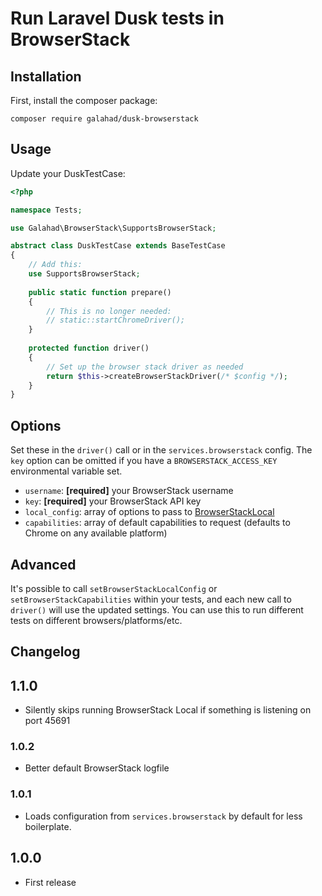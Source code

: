 # Run Laravel Dusk tests in BrowserStack

## Installation

First, install the composer package:

```
composer require galahad/dusk-browserstack
```

## Usage

Update your DuskTestCase:

```php
<?php

namespace Tests;

use Galahad\BrowserStack\SupportsBrowserStack;

abstract class DuskTestCase extends BaseTestCase
{
	// Add this:
	use SupportsBrowserStack;
	
	public static function prepare()
	{
		// This is no longer needed:
		// static::startChromeDriver();
	}
	
	protected function driver()
	{
		// Set up the browser stack driver as needed
		return $this->createBrowserStackDriver(/* $config */);
	}
}
```

## Options

Set these in the `driver()` call or in the `services.browserstack` config. The `key` option
can be omitted if you have a `BROWSERSTACK_ACCESS_KEY` environmental variable set.

- `username`: **[required]** your BrowserStack username
- `key`: **[required]** your BrowserStack API key
- `local_config`: array of options to pass to [BrowserStackLocal](https://github.com/browserstack/browserstack-local-php)
- `capabilities`: array of default capabilities to request (defaults to Chrome on any available platform)

## Advanced

It's possible to call `setBrowserStackLocalConfig` or `setBrowserStackCapabilities` within your tests,
and each new call to `driver()` will use the updated settings. You can use this to run different tests
on different browsers/platforms/etc.

## Changelog

## 1.1.0

- Silently skips running BrowserStack Local if something is listening on port 45691

### 1.0.2

- Better default BrowserStack logfile

### 1.0.1

- Loads configuration from `services.browserstack` by default for less boilerplate.

## 1.0.0

- First release
